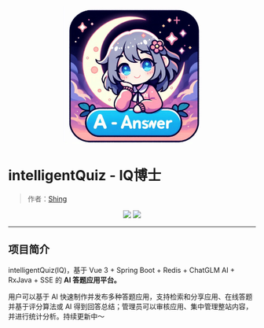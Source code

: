 <p align="center">
    <a href="" target="_blank">
      <img src="src/assets/A-answer.jpg" width="280" />
    </a>
</p>

# intelligentQuiz - IQ博士
> 作者：[Shing](https://github.com/Shingbb)

<div align="center">
    <a href=""><img src="https://img.shields.io/badge/github-项目前端地址-yellow.svg?style=plasticr"></a>
    <a href=""><img src="https://img.shields.io/badge/gitee-项目地址-red.svg?style=plasticr"></a>
</div>

___

## 项目简介
intelligentQuiz(IQ)，基于 Vue 3 + Spring Boot + Redis + ChatGLM AI + RxJava + SSE 的 **AI 答题应用平台。**

用户可以基于 AI 快速制作并发布多种答题应用，支持检索和分享应用、在线答题并基于评分算法或 AI 得到回答总结；管理员可以审核应用、集中管理整站内容，并进行统计分析。持续更新中～
